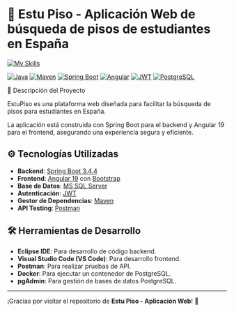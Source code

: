 
# 📣 Estu Piso - Aplicación Web de búsqueda de pisos de estudiantes en España

[![My Skills](https://skillicons.dev/icons?i=java,spring,angular,bootstrap,postgres)](https://skillicons.dev)

[![Java](https://img.shields.io/badge/Java-21-blue?logo=java&logoColor=white)](https://www.oracle.com/java/technologies/javase-downloads.html)
[![Maven](https://img.shields.io/badge/Maven-3.8.6-c71a36?logo=apachemaven&logoColor=white)](https://maven.apache.org/)
[![Spring Boot](https://img.shields.io/badge/Spring%20Boot-3.1-green?logo=springboot&logoColor=white)](https://spring.io/projects/spring-boot)
[![Angular](https://img.shields.io/badge/Frontend-Angular%2019-red?logo=angular&logoColor=white)](https://angular.io/)
[![JWT](https://img.shields.io/badge/Authentication-JWT-blue?logo=json-web-tokens&logoColor=white)](https://jwt.io/)
[![PostgreSQL](https://img.shields.io/badge/DataBase-PostgreSQL-blue?logo=PostgreSQL&logoColor=white)](http://postgresql.org/)

🌟 Descripción del Proyecto

EstuPiso es una plataforma web diseñada para facilitar la búsqueda de pisos para estudiantes en España.

La aplicación está construida con Spring Boot para el backend y Angular 19 para el frontend, asegurando una experiencia segura y eficiente.

## ⚙️ Tecnologías Utilizadas

- **Backend**: [Spring Boot 3.4.4](https://spring.io/projects/spring-boot)  
- **Frontend**: [Angular 19](https://angular.io/) con [Bootstrap](https://getbootstrap.com/)  
- **Base de Datos**: [MS SQL Server](https://www.microsoft.com/es-es/sql-server/)  
- **Autenticación**: [JWT](https://jwt.io/)  
- **Gestor de Dependencias**: [Maven](https://maven.apache.org/)  
- **API Testing**: [Postman](https://www.postman.com/)

## 🛠️ Herramientas de Desarrollo

- **Eclipse IDE**: Para desarrollo de código backend.
- **Visual Studio Code (VS Code)**: Para desarrollo frontend.
- **Postman**: Para realizar pruebas de API.
- **Docker**: Para ejecutar un contenedor de PostgreSQL.
- **pgAdmin**: Para gestión de bases de datos PostgreSQL.

---

¡Gracias por visitar el repositorio de **Estu Piso - Aplicación Web**! 🎉
